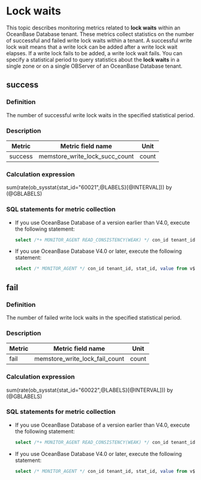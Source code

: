 # Lock waits

This topic describes monitoring metrics related to **lock waits** within an OceanBase Database tenant. These metrics collect statistics on the number of successful and failed write lock waits within a tenant. A successful write lock wait means that a write lock can be added after a write lock wait elapses. If a write lock fails to be added, a write lock wait fails. You can specify a statistical period to query statistics about the **lock waits** in a single zone or on a single OBServer of an OceanBase Database tenant.

## success

### Definition

The number of successful write lock waits in the specified statistical period.

### Description

| **Metric** |     **Metric field name**      | **Unit** |
|------------|--------------------------------|----------|
| success    | memstore_write_lock_succ_count | count    |

### Calculation expression

sum(rate(ob_sysstat{stat_id="60021",@LABELS}[@INTERVAL])) by (@GBLABELS)

### SQL statements for metric collection

* If you use OceanBase Database of a version earlier than V4.0, execute the following statement:

  ```sql
  select /*+ MONITOR_AGENT READ_CONSISTENCY(WEAK) */ con_id tenant_id, stat_id, value from v$sysstat where stat_id IN (60021) and (con_id > 1000 or con_id = 1) and class < 1000
  ```

* If you use OceanBase Database V4.0 or later, execute the following statement:

  ```sql
  select /* MONITOR_AGENT */ con_id tenant_id, stat_id, value from v$sysstat, DBA_OB_TENANTS where stat_id IN (60021) and (con_id > 1000 or con_id = 1) and class < 1000
  ```

## fail

### Definition

The number of failed write lock waits in the specified statistical period.

### Description

| **Metric** |     **Metric field name**      | **Unit** |
|------------|--------------------------------|----------|
| fail       | memstore_write_lock_fail_count | count    |

### Calculation expression

sum(rate(ob_sysstat{stat_id="60022",@LABELS}[@INTERVAL])) by (@GBLABELS)

### SQL statements for metric collection

* If you use OceanBase Database of a version earlier than V4.0, execute the following statement:

  ```sql
  select /*+ MONITOR_AGENT READ_CONSISTENCY(WEAK) */ con_id tenant_id, stat_id, value from v$sysstat where stat_id IN (60022) and (con_id > 1000 or con_id = 1) and class < 1000
  ```

* If you use OceanBase Database V4.0 or later, execute the following statement:

  ```sql
  select /* MONITOR_AGENT */ con_id tenant_id, stat_id, value from v$sysstat, DBA_OB_TENANTS where stat_id IN (60022) and (con_id > 1000 or con_id = 1) and class < 1000
  ```
